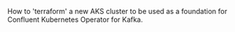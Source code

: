 How to 'terraform' a new AKS cluster to be used as a foundation for Confluent Kubernetes Operator for Kafka.
